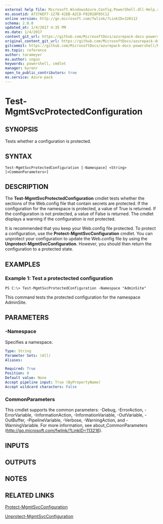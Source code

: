 ```yaml
---
external help file: Microsoft.WindowsAzure.Config.PowerShell.dll-Help.xml
ms.assetid: A737AEF7-127B-41EB-A2CD-F82018F85C12
online version: http://go.microsoft.com/fwlink/?LinkID=320112
schema: 2.0.0
updated_at: 1/4/2017 4:35 PM
ms.date: 1/4/2017
content_git_url: https://github.com/MicrosoftDocs/azurepack-docs-powershell/blob/master/AzurePack-cmdlets/Configuration/v1.0/Test-MgmtSvcProtectedConfiguration.md
original_content_git_url: https://github.com/MicrosoftDocs/azurepack-docs-powershell/blob/master/AzurePack-cmdlets/Configuration/v1.0/Test-MgmtSvcProtectedConfiguration.md
gitcommit: https://github.com/MicrosoftDocs/azurepack-docs-powershell/blob/676435fba79c23d58e9141828e751b939d2694b8/AzurePack-cmdlets/Configuration/v1.0/Test-MgmtSvcProtectedConfiguration.md
ms.topic: reference
author: tarameyer
ms.author: sngun
keywords: powershell, cmdlet
manager: byronr
open_to_public_contributors: true
ms.service: Azure-pack
---
```


# Test-MgmtSvcProtectedConfiguration

## SYNOPSIS
Tests whether a configuration is protected.

## SYNTAX

```
Test-MgmtSvcProtectedConfiguration [-Namespace] <String> [<CommonParameters>]
```

## DESCRIPTION
The **Test-MgmtSvcProtectedConfiguration** cmdlet tests whether the sections of the Web.config file that contain secrets are protected.
If the configuration for the namespace is protected, a value of True is returned.
If the configuration is not protected, a value of False is returned.
The cmdlet displays a warning if the configuration is not protected.

It is recommended that you keep your Web.config file protected.
To protect a configuration, use the **Protect-MgmtSvcConfiguration** cmdlet.
You can unprotect your configuration to update the Web.config file by using the **Unprotect-MgmtSvcConfiguration**.
However, you should then return the configuration to a protected state.

## EXAMPLES

### Example 1: Test a protectected configuration
```
PS C:\> Test-MgmtSvcProtectedConfiguration -Namespace "AdminSite"
```

This command tests the protected configuration for the namespace AdminSite.

## PARAMETERS

### -Namespace
Specifies a namespace.

```yaml
Type: String
Parameter Sets: (All)
Aliases: 

Required: True
Position: 0
Default value: None
Accept pipeline input: True (ByPropertyName)
Accept wildcard characters: False
```

### CommonParameters
This cmdlet supports the common parameters: -Debug, -ErrorAction, -ErrorVariable, -InformationAction, -InformationVariable, -OutVariable, -OutBuffer, -PipelineVariable, -Verbose, -WarningAction, and -WarningVariable. For more information, see about_CommonParameters (http://go.microsoft.com/fwlink/?LinkID=113216).

## INPUTS

## OUTPUTS

## NOTES

## RELATED LINKS

[Protect-MgmtSvcConfiguration](xref:Configuration/v1.0/Protect-MgmtSvcConfiguration.md)

[Unprotect-MgmtSvcConfiguration](xref:Configuration/v1.0/Unprotect-MgmtSvcConfiguration.md)


